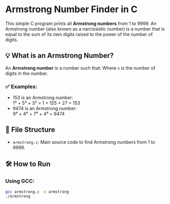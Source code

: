 
# Armstrong Number Finder in C

This simple C program prints all **Armstrong numbers** from 1 to 9999. An Armstrong number (also known as a narcissistic number) is a number that is equal to the sum of its own digits raised to the power of the number of digits.

## 💡 What is an Armstrong Number?

An **Armstrong number** is a number such that:
Where `n` is the number of digits in the number.

### ✅ Examples:
- 153 is an Armstrong number:  
  1³ + 5³ + 3³ = 1 + 125 + 27 = 153
- 9474 is an Armstrong number:  
  9⁴ + 4⁴ + 7⁴ + 4⁴ = 9474

## 📁 File Structure

- `armstrong.c`: Main source code to find Armstrong numbers from 1 to 9999.

## 🛠️ How to Run

### Using GCC:
```bash
gcc armstrong.c -o armstrong
./armstrong
